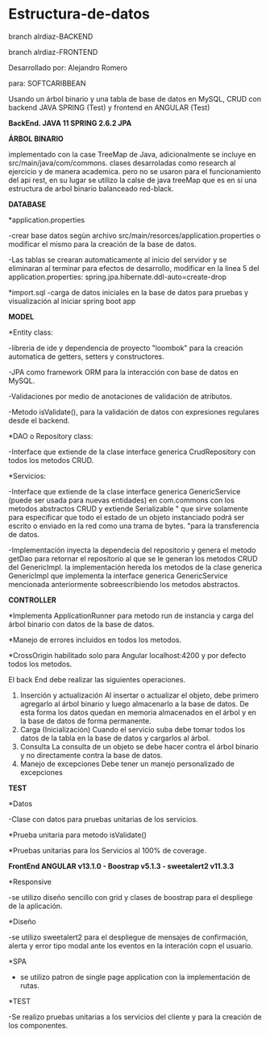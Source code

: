 # Estructura-de-datos

branch alrdiaz-BACKEND

branch alrdiaz-FRONTEND

Desarrollado por: Alejandro Romero 

para: SOFTCARIBBEAN


Usando un árbol binario y una tabla de base de datos en MySQL, CRUD con backend JAVA SPRING (Test) y frontend en ANGULAR (Test)


**BackEnd. JAVA 11 SPRING 2.6.2 JPA**

**ÁRBOL BINARIO**

implementado con la case TreeMap de Java, adicionalmente se incluye en src/main/java/com/commons.
clases desarroladas como research al ejercicio y de manera academica. pero no se usaron para el funcionamiento 
del api rest, en su lugar se utilizo la calse de java treeMap que es en si una estructura de arbol binario 
balanceado red-black.


**DATABASE**

*application.properties

-crear base datos segùn archivo src/main/resorces/application.properties o modificar el mismo para la creación de la base de datos.

-Las tablas se crearan automaticamente al inicio del servidor y se eliminaran al terminar para efectos de desarrollo, modificar en la linea 5 del application.properties:
spring.jpa.hibernate.ddl-auto=create-drop

*import.sql
-carga de datos iniciales en la base de datos para pruebas y visualización al iniciar spring boot app

**MODEL**

*Entity class:

-libreria de ide y dependencia de proyecto "loombok" para la creación automatica de getters, setters y constructores.

-JPA como framework ORM para la interacción con base de datos en MySQL.

-Validaciones por medio de anotaciones de validación de atributos.

-Metodo isValidate(), para la validación de datos con expresiones regulares desde el backend.

*DAO o Repository class:

-Interface que extiende de la clase interface generica CrudRepository con todos los metodos CRUD.

*Servicios:

-Interface que extiende de la clase interface generica GenericService (puede ser usada para nuevas entidades) en com.commons con los metodos abstractos CRUD y extiende Serializable " que sirve solamente para especificar que todo el estado de un objeto instanciado podrá ser escrito o enviado en la red como una trama de bytes. "para la transferencia de datos.

-Implementación inyecta la dependecia del repositorio y genera el metodo getDao para retornar el repositorio al que se le generan los metodos CRUD del GenericImpl. la implementación hereda los metodos de la clase generica GenericImpl que implementa la interface generica GenericService mencionada anteriormente sobreescribiendo los metodos abstractos.


**CONTROLLER**

*Implementa  ApplicationRunner para metodo run de instancia y carga del árbol binario con datos de la base de datos.

*Manejo de errores incluidos en todos los metodos.

*CrossOrigin habilitado solo para Angular localhost:4200 y por defecto todos los metodos.

El back End debe realizar las siguientes operaciones.
1. Inserción y actualización Al insertar o actualizar el objeto, debe primero agregarlo al árbol binario y luego almacenarlo a la base de datos. De esta forma los datos quedan en memoria almacenados en el árbol y en la base de datos de forma permanente.
2.  Carga (Inicialización) Cuando el servicio suba debe tomar todos los datos de la tabla en la base de datos y cargarlos al árbol. 
3.  Consulta La consulta de un objeto se debe hacer contra el árbol binario y no directamente contra la base de datos. 
4.  Manejo de excepciones Debe tener un manejo personalizado de excepciones

**TEST**

*Datos

-Clase con datos para pruebas unitarias de los servicios.

*Prueba unitaria para metodo isValidate()

*Pruebas unitarias para los Servicios al 100% de coverage.

**FrontEnd ANGULAR v13.1.0 - Boostrap v5.1.3 - sweetalert2 v11.3.3**

*Responsive

-se utilizo diseño sencillo con grid y clases de boostrap para el despliege de la aplicación.

*Diseño

-se utilizo sweetalert2 para el despliegue de mensajes de confirmación, alerta y error tipo modal ante los eventos en la interación copn el usuario.

*SPA 

- se utilizo patron de single page application con la implementación de rutas.

*TEST

-Se   realizo pruebas unitarias a los servicios del cliente y para la creación de los componentes.










